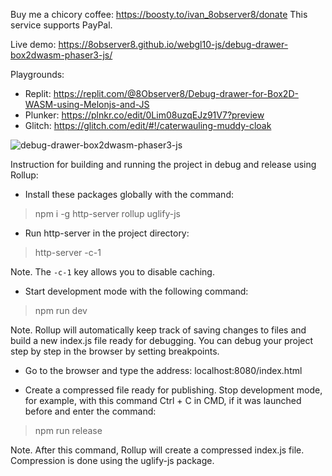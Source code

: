 Buy me a chicory coffee: https://boosty.to/ivan_8observer8/donate This service supports PayPal.

Live demo: https://8observer8.github.io/webgl10-js/debug-drawer-box2dwasm-phaser3-js/

Playgrounds:

- Replit: https://replit.com/@8Observer8/Debug-drawer-for-Box2D-WASM-using-Melonjs-and-JS
- Plunker: https://plnkr.co/edit/0Lim08uzqEJz91V7?preview
- Glitch: https://glitch.com/edit/#!/caterwauling-muddy-cloak

![debug-drawer-box2dwasm-phaser3-js](https://github.com/8Observer8/debug-drawer-box2dwasm-phaser3-js/assets/3908473/57c46db5-0dce-41c9-a7f3-123cbd54cf81)

Instruction for building and running the project in debug and release using Rollup:

- Install these packages globally with the command:

> npm i -g http-server rollup uglify-js

- Run http-server in the project directory:

> http-server -c-1

Note. The `-c-1` key allows you to disable caching.

- Start development mode with the following command:

> npm run dev

Note. Rollup will automatically keep track of saving changes to files and build a new index.js file ready for debugging. You can debug your project step by step in the browser by setting breakpoints.

- Go to the browser and type the address: localhost:8080/index.html

- Create a compressed file ready for publishing. Stop development mode, for example, with this command Ctrl + C in CMD, if it was launched before and enter the command:

> npm run release

Note. After this command, Rollup will create a compressed index.js file. Compression is done using the uglify-js package.

